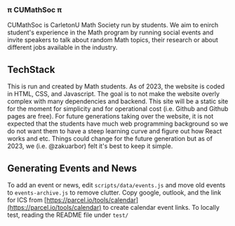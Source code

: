 ### π CUMathSoc π

CUMathSoc is CarletonU Math Society run by students. We aim to enirch student's experience in the Math program by running social events and invite speakers to talk about random Math topics, their research or about different jobs available in the industry.

## TechStack

This is run and created by Math students. As of 2023, the website is coded in HTML, CSS, and Javascript. The goal is to not make the website overly complex with many dependencies and backend. This site will be a static site for the moment for simplicity and for operational cost (i.e. Github and Github pages are free). For future generations taking over the website, it is not expected that the students have much web programming background so we do not want them to have a steep learning curve and figure out how React works and etc. Things could change for the future generation but as of 2023, we (i.e. @zakuarbor) felt it's best to keep it simple.

## Generating Events and News
To add an event or news, edit `scripts/data/events.js` and move old events to `events-archive.js` to remove clutter. 
Copy google, outlook, and the link for ICS from [https://parcel.io/tools/calendar](https://parcel.io/tools/calendar) to create calendar event links. To locally test, reading the README file under `test/`
